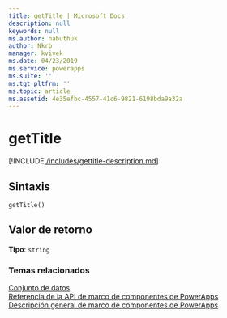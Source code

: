 ```yaml
---
title: getTitle | Microsoft Docs
description: null
keywords: null
ms.author: nabuthuk
author: Nkrb
manager: kvivek
ms.date: 04/23/2019
ms.service: powerapps
ms.suite: ''
ms.tgt_pltfrm: ''
ms.topic: article
ms.assetid: 4e35efbc-4557-41c6-9821-6198bda9a32a
---
```


# <a name="gettitle"></a>getTitle

[!INCLUDE[./includes/gettitle-description.md](./includes/gettitle-description.md)]

## <a name="syntax"></a>Sintaxis

`getTitle()`

## <a name="return-value"></a>Valor de retorno

**Tipo**: `string`


### <a name="related-topics"></a>Temas relacionados

[Conjunto de datos](../dataset.md)<br/>
[Referencia de la API de marco de componentes de PowerApps](../../reference/index.md)<br/>
[Descripción general de marco de componentes de PowerApps](../../overview.md)